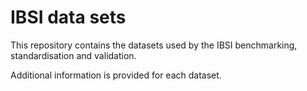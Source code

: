 # IBSI data sets
This repository contains the datasets used by the IBSI benchmarking, standardisation and validation.

Additional information is provided for each dataset.
